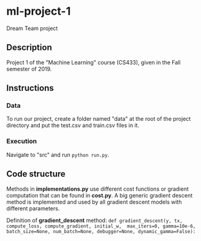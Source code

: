 # ml-project-1
Dream Team project

## Description 
Project 1 of the "Machine Learning" course (CS433), given in the Fall semester of 2019.

## Instructions

### Data

To run our project, create a folder named "data" at the root of the project directory and put the test.csv and train.csv files in it.

### Execution

Navigate to "src" and run ```python run.py```.

## Code structure

Methods in **implementations.py** use different cost functions or gradient computation that can be found in **cost.py**. A big generic gradient descent method is implemented and used by all gradient descent models with different parameters.

Definition of **gradient_descent** method:
``
def gradient_descent(y, tx, compute_loss, compute_gradient, initial_w, 
                     max_iters=0, gamma=10e-6, batch_size=None, num_batch=None, debugger=None, dynamic_gamma=False):
``
